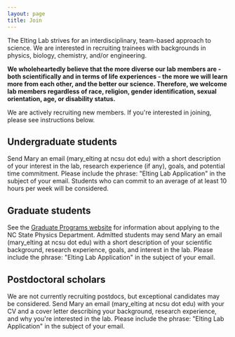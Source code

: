 ```yaml
---
layout: page
title: Join
---
```


The Elting Lab strives for an interdisciplinary, team-based approach to science. We are interested in recruiting trainees with backgrounds in physics, biology, chemistry, and/or engineering.

**We wholeheartedly believe that the more diverse our lab members are - both scientifically and in terms of life experiences - the more we will learn more from each other, and the better our science. Therefore, we welcome lab members regardless of race, religion, gender identification, sexual orientation, age, or disability status.**

We are actively recruiting new members. If you're interested in joining, please see instructions below.

## Undergraduate students

Send Mary an email (mary_elting at ncsu dot edu) with a short description of your interest in the lab, research experience (if any), goals, and potential time commitment. Please include the phrase: "Elting Lab Application" in the subject of your email. Students who can commit to an average of at least 10 hours per week will be considered.

## Graduate students

See the <a href="https://www.physics.ncsu.edu/graduate/">Graduate Programs website</a> for information about applying to the NC State Physics Department. Admitted students may send Mary an email (mary_elting at ncsu dot edu) with a short description of your scientific background, research experience, goals, and interest in the lab. Please include the phrase: "Elting Lab Application" in the subject of your email.

## Postdoctoral scholars

We are not currently recruiting postdocs, but exceptional candidates may be considered. Send Mary an email (mary_elting at ncsu dot edu) with your CV and a cover letter describing your background, research experience, and why you're interested in the lab. Please include the phrase: "Elting Lab Application" in the subject of your email.
